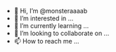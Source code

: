 - 👋 Hi, I’m @monsteraaaab
- 👀 I’m interested in ...
- 🌱 I’m currently learning ...
- 💞️ I’m looking to collaborate on ...
- 📫 How to reach me ...

<!---
monsteraaaab/monsteraaaab is a ✨ special ✨ repository because its `README.md` (this file) appears on your GitHub profile.
You can click the Preview link to take a look at your changes.
--->

